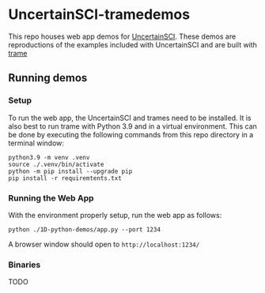 # UncertainSCI-tramedemos

This repo houses web app demos for [UncertainSCI](https://github.com/SCIInstitute/UncertainSCI). These demos are reproductions of the examples included with UncertainSCI and are built with [trame](https://kitware.github.io/trame/)

## Running demos

### Setup


To run the web app, the UncertainSCI and trames need to be installed.  It is also best to run trame with Python 3.9 and in a virtual environment.   This can be done by executing the following commands from this repo directory in a terminal window:
```
python3.9 -m venv .venv
source ./.venv/bin/activate
python -m pip install --upgrade pip
pip install -r requiremtents.txt
```

### Running the Web App 

With the environment properly setup, run the web app as follows:
```
python ./1D-python-demos/app.py --port 1234
```
A browser window should open to `http://localhost:1234/`

### Binaries

TODO



